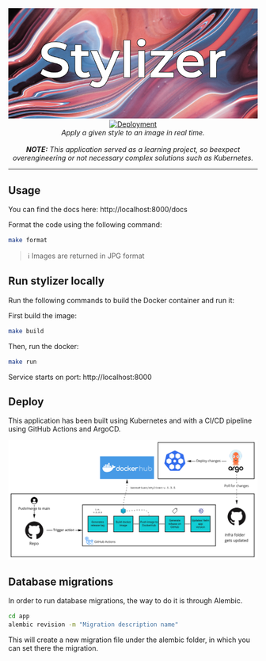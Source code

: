 <div align="center">
  <img src="https://github.com/bernatixer/stylizer/blob/main/assets/logo.png" alt="Stylizer">
    <a href="https://github.com/bernatixer/stylizer/actions" target="_blank">
        <img src="https://github.com/bernatixer/stylizer/actions/workflows/deploy.yaml/badge.svg" alt="Deployment">
    </a>
    <br/>
    <i>Apply a given style to an image in real time.</i>
    <br/><br/>
    <i><b>NOTE:</b> This application served as a learning project, so beexpect overengineering or not necessary complex solutions such as Kubernetes.</i>
</div>

---

## Usage

You can find the docs here: http://localhost:8000/docs

Format the code using the following command:
```bash
make format
```

> ℹ️ Images are returned in JPG format

## Run stylizer locally

Run the following commands to build the Docker container and run it:

First build the image:
```bash
make build
```

Then, run the docker:
```bash
make run
```

Service starts on port: http://localhost:8000

## Deploy

This application has been built using Kubernetes and with a CI/CD pipeline using GitHub Actions and ArgoCD.

<div align="center"><img src="https://github.com/bernatixer/stylizer/blob/main/assets/pipeline.jpg" alt="CI/CD pipeline"></div>

## Database migrations

In order to run database migrations, the way to do it is through Alembic.

```bash
cd app
alembic revision -m "Migration description name"
```

This will create a new migration file under the alembic folder, in which you can set there the migration.
